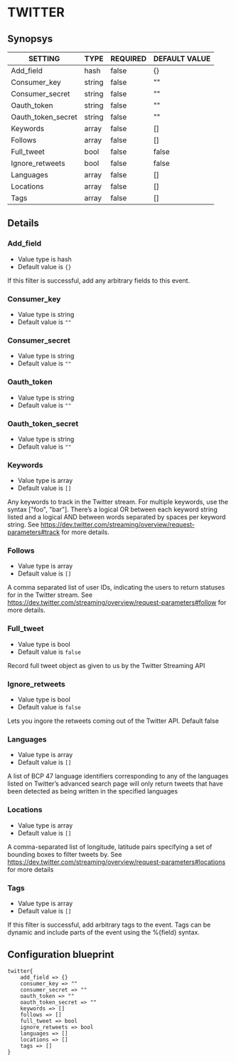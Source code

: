 # TWITTER


## Synopsys


|      SETTING       |  TYPE  | REQUIRED | DEFAULT VALUE |
|--------------------|--------|----------|---------------|
| Add_field          | hash   | false    | {}            |
| Consumer_key       | string | false    | ""            |
| Consumer_secret    | string | false    | ""            |
| Oauth_token        | string | false    | ""            |
| Oauth_token_secret | string | false    | ""            |
| Keywords           | array  | false    | []            |
| Follows            | array  | false    | []            |
| Full_tweet         | bool   | false    | false         |
| Ignore_retweets    | bool   | false    | false         |
| Languages          | array  | false    | []            |
| Locations          | array  | false    | []            |
| Tags               | array  | false    | []            |


## Details

### Add_field
* Value type is hash
* Default value is `{}`

If this filter is successful, add any arbitrary fields to this event.

### Consumer_key
* Value type is string
* Default value is `""`



### Consumer_secret
* Value type is string
* Default value is `""`



### Oauth_token
* Value type is string
* Default value is `""`



### Oauth_token_secret
* Value type is string
* Default value is `""`



### Keywords
* Value type is array
* Default value is `[]`

Any keywords to track in the Twitter stream. For multiple keywords,
use the syntax ["foo", "bar"]. There’s a logical OR between each keyword
string listed and a logical AND between words separated by spaces per keyword string.
See https://dev.twitter.com/streaming/overview/request-parameters#track for more details.

### Follows
* Value type is array
* Default value is `[]`

A comma separated list of user IDs, indicating the users to return statuses for
in the Twitter stream.
See https://dev.twitter.com/streaming/overview/request-parameters#follow for more details.

### Full_tweet
* Value type is bool
* Default value is `false`

Record full tweet object as given to us by the Twitter Streaming API

### Ignore_retweets
* Value type is bool
* Default value is `false`

Lets you ingore the retweets coming out of the Twitter API. Default false

### Languages
* Value type is array
* Default value is `[]`

A list of BCP 47 language identifiers corresponding to any of the languages
listed on Twitter’s advanced search page will only return tweets that have been
detected as being written in the specified languages

### Locations
* Value type is array
* Default value is `[]`

A comma-separated list of longitude, latitude pairs specifying a set of bounding boxes
to filter tweets by. See
https://dev.twitter.com/streaming/overview/request-parameters#locations for more details

### Tags
* Value type is array
* Default value is `[]`

If this filter is successful, add arbitrary tags to the event. Tags can be dynamic
and include parts of the event using the %{field} syntax.



## Configuration blueprint

```
twitter{
	add_field => {}
	consumer_key => ""
	consumer_secret => ""
	oauth_token => ""
	oauth_token_secret => ""
	keywords => []
	follows => []
	full_tweet => bool
	ignore_retweets => bool
	languages => []
	locations => []
	tags => []
}
```
